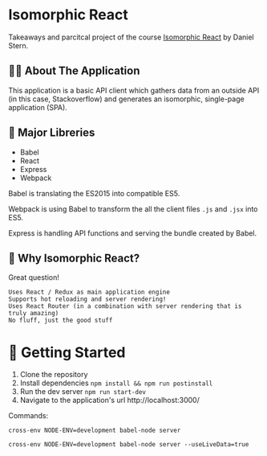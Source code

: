 # Isomorphic React

Takeaways and parcitcal project of the course [Isomorphic React](https://app.pluralsight.com/library/courses/isomorphic-react/table-of-contents)
by Daniel Stern.

## 👨‍💻 About The Application

This application is a basic API client which gathers data from an outside API (in this case, Stackoverflow) and generates an isomorphic, single-page application (SPA).

## 🧰 Major Libreries

- Babel
- React
- Express
- Webpack

Babel is translating the ES2015 into compatible ES5.

Webpack is using Babel to transform the all the client files `.js` and `.jsx` into ES5.

Express is handling API functions and serving the bundle created by Babel.

## 🤔 Why Isomorphic React?

Great question!

    Uses React / Redux as main application engine
    Supports hot reloading and server rendering!
    Uses React Router (in a combination with server rendering that is truly amazing)
    No fluff, just the good stuff

# 👣 Getting Started

1. Clone the repository
2. Install dependencies `npm install && npm run postinstall`
3. Run the dev server `npm run start-dev`
4. Navigate to the application's url http://localhost:3000/

Commands:

```
cross-env NODE-ENV=development babel-node server
```

```
cross-env NODE-ENV=development babel-node server --useLiveData=true
```

